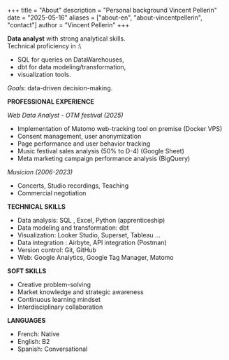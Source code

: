 +++
title = "About"
description = "Personal background Vincent Pellerin" 
date = "2025-05-16" 
aliases = ["about-en", "about-vincentpellerin", "contact"] 
author = "Vincent Pellerin" 
+++




**Data analyst** with strong analytical skills.\
Technical proficiency in :\
- SQL for queries on DataWarehouses,
- dbt for data modeling/transformation,
- visualization tools.

*Goals*: data-driven decision-making.

**PROFESSIONAL EXPERIENCE**

*Web Data Analyst - OTM festival (2025)*

- Implementation of Matomo web-tracking tool on premise (Docker VPS)
- Consent management, user anonymization
- Page performance and user behavior tracking
- Music festival sales analysis (50% to D-4) (Google Sheet)
- Meta marketing campaign performance analysis (BigQuery)

*Musician (2006-2023)*

- Concerts, Studio recordings, Teaching
- Commercial negotiation

**TECHNICAL SKILLS**

- Data analysis: SQL , Excel, Python (apprenticeship)
- Data modeling and transformation: dbt 
- Visualization: Looker Studio, Superset, Tableau ...
- Data integration : Airbyte, API integration (Postman)
- Version control: Git, GitHub
- Web: Google Analytics, Google Tag Manager, Matomo

**SOFT SKILLS**

- Creative problem-solving
- Market knowledge and strategic awareness
- Continuous learning mindset
- Interdisciplinary collaboration

**LANGUAGES**

- French: Native  
- English: B2  
- Spanish: Conversational

